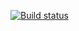 [![Build status](https://ci.appveyor.com/api/projects/status/8uebbbluw7sbnxq6/branch/master?svg=true)](https://ci.appveyor.com/project/nickolichev/postman-echo/branch/master)
